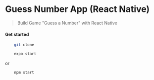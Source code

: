 # Guess Number App (React Native)

> Build Game "Guess a Number" with React Native

#### Get started
```sh
    git clone
```
```sh
    expo start
```
or
```sh
    npm start
```